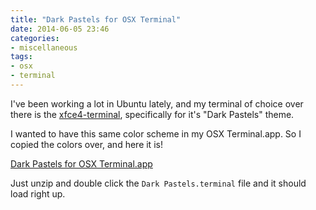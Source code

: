 ```yaml
---
title: "Dark Pastels for OSX Terminal"
date: 2014-06-05 23:46
categories:
- miscellaneous
tags:
- osx
- terminal
---
```


I've been working a lot in Ubuntu lately, and my terminal of choice over there
is the [xfce4-terminal](http://docs.xfce.org/apps/terminal/start), specifically
for it's "Dark Pastels" theme.

I wanted to have this same color scheme in my OSX Terminal.app. So I copied the
colors over, and here it is!

[Dark Pastels for OSX Terminal.app](/assets/dark-pastels-terminal.theme)

Just unzip and double click the `Dark Pastels.terminal` file and it should load
right up.

